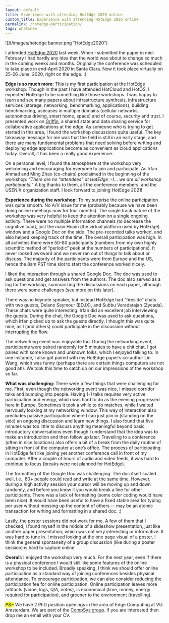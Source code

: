 ```yaml
---
layout: default
title: Experience with attending HotEdge 2020 online 
custom_title: Experience with attending HotEdge 2020 online 
permalink: /hotedge-participation/
tags: whatsnew
---
```


![](/images/hotedge banner.png "HotEdge2020")


I attended [HotEdge 2020](https://www.usenix.org/conference/hotedge20/workshop-program) last week. When I submitted the paper in mid-February I had hardly any idea that the world was about to change so much in the coming weeks and months. Originally the conference was scheduled to take place in end-April 2020 in Santa Clara. Now it took place virtually on 25-26 June, 2020, right on the edge. :)

**Edge is so much more:** This is my first participation at the HotEdge workshop. Though in the past I have attended HotCloud and HotOS, I expected HotEdge to be something like those workshops. I was happy to learn and see many papers about infrastructure synthesis, infrastructure services (storage, networking, benchmarking, applications), building benchmarking, usecases in multiple domains (cellular networks, autonomous driving, smart home, space) and of course, security and trust. I presented work on [Griffin](https://www.usenix.org/conference/hotedge20/presentation/trivedi), a shared state and data sharing service for collaborative applications at the edge. As someone who is trying to get started in this area, I found the workshop discussions quite useful. The key takeaway message for me was that the field is still in an early stage, and there are many fundamental problems that need solving before writing and deploying edge applications become as convenient as cloud applications today. Overall, it has been a really good experience.

On a personal level, I found the atmosphere at the workshop very welcoming and encouraging for everyone to join and participate. As Irfan Ahmad and Ming Zhao (co-chairs) proclaimed in the beginning of the workshop: *“There are no “attendees” at HotEdge :-)… we are all workshop participants.”* A big thanks to them, all the conference members, and the USENIX organization staff. I look forward to joining HotEdge 2021! 


**Experience during the workshop:** To my surprise the online participation was quite smooth. No A/V issue for me (probably because we have been doing online meetings now for four months). The single track nature of the workshop was very helpful to keep the attention on a single ongoing activity. There were no multiple information channels (to decrease the cognitive load), just the main Hopin (the virtual platform used by HotEdge) window and a Google Doc on the side. The pre-recorded talks worked, and also helped keeping track of the time. The overall participation was high. In all activities there were 50-80 participants (numbers from my own highly scientific method of “periodic” peek at the numbers of participations). It never looked awkward and we never ran out of things to talk about or discuss. The majority of the participants were from Europe and the US, hence the 8am PST time slot to start the conference worked nicely. 


I liked the interaction through a shared Google Doc. The doc was used to ask questions and get answers from the authors. The doc also served as a log for the worksop, summarizing the discussions on each paper, although there were some challenges (see more on this later).


There was no keynote speaker, but instead HotEdge had “fireside” chats with two guests, Delano Seymour (EDJX), and Subbu Varadarajan (Zycada). These chats were quite interesting. Irfan did an excellent job interviewing the guests. During the chat, the Google Doc was used to ask questions, which Irfan picked up to ask the guests directly. I thought this was quite nice, as I (and others) could participate in the discussion without interrupting the flow. 


The networking event was enjoyable too. During the networking event, participants were paired randomly for 5 minutes to have a chit chat. I got paired with some known and unknown folks, which I enjoyed talking to. In one instance, I also got paired with my HotEdge paper’s co-author Lin Wang, which was funny (perhaps there are certain things computers are not good at!). We took this time to catch up on our impressions of the workshop so far. 

**What was challenging:** There were a few things that were challenging for me. First, even though the networking event was nice, I missed corridor talks and bumping into people. Having 1-1 talks requires very active participation and energy, which was hard to do as the evening progressed here in Europe. Sometimes it took a while to do matches, while I waited nervously looking at my networking window. This way of interaction also precludes passive participation where I can just join in (standing on the side) an ongoing discussion and learn new things. I also found that five minutes was too little to discuss anything meaningful beyond basic introductory conversations even though I understand that the idea was to make an introduction and then follow up later. Travelling to a conference (often in nice locations) also offers a bit of a break from the daily routine of sitting in front of the computer at one’s office. The process of participating in HotEdge felt like joining yet another conference call in front of my computer. After a couple of hours of audio and video feeds, it was hard to continue to focus (breaks were not planned for HotEdge). 


The formatting of the Google Doc was challenging. The doc itself scaled well, i.e., 80+ people could read and write at the same time. However, during a high activity session your cursor will be moving up and down randomly, and before you know it you would break a line for other participants. There was a lack of formatting (some color coding would have been nice). It would have been useful to have a fixed stable area for typing per user without messing up the content of others -- may be an atomic transaction for writing and formatting in a shared doc. :) 


Lastly, the poster sessions did not work for me. A few of them that I checked, I found myself in the middle of a slideshow presentation, just like another paper presentation, which was not very interesting or informative. It was hard to tune in. I missed looking at the one page visual of a poster. I think the general spontaneity of a group discussion (like during a poster session) is hard to capture online.


**Overall:** I enjoyed the workshop very much. For the next year, even if there is a physical conference I would still like some features of the online workshop to be included. Broadly speaking, I think we should offer online participation as a standard way of joining conferences besides physical attendance. To encourage participation, we can also consider reducing the participation fee for online participation. Online participation leaves more artifacts (vidoe, logs, Q/A, notes), is economical (time, money, energy required for participation), and greener to the environment (travelling).

<mark><i>PS~</i></mark> We have 2 PhD position openings in the area of Edge Computing at VU Amsterdam. We are part of the [CompSys group](https://www.vucompsys.net/). If you are interested then drop me an email with your CV.
